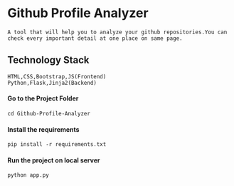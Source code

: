 # Github Profile Analyzer
	A tool that will help you to analyze your github repositories.You can check every important detail at one place on same page.
## Technology Stack
	HTML,CSS,Bootstrap,JS(Frontend)
	Python,Flask,Jinja2(Backend)
#### Go to the Project Folder
	cd Github-Profile-Analyzer
#### Install the requirements
	pip install -r requirements.txt
#### Run the project on local server
	python app.py
